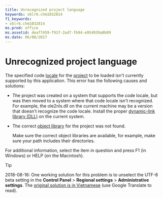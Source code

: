 ```yaml
---
title: Unrecognized project language
keywords: vblr6.chm1032814
f1_keywords:
- vblr6.chm1032814
ms.prod: office
ms.assetid: deaf7459-f91f-2ad7-fb94-e954939a8b99
ms.date: 06/08/2017
---
```



# Unrecognized project language

The specified code [locale](../../Glossary/vbe-glossary.md) for the [project](../../Glossary/vbe-glossary.md) to be loaded isn't currently supported by this application. This error has the following causes and solutions:

- The project was created on a system that supports the code locale, but was then moved to a system where that code locale isn't recognized. For example, the ole2nls.dll on the current machine may be a version that doesn't recognize the code locale. Install the proper [dynamic-link library (DLL)](../../Glossary/vbe-glossary.md) on the current system.
    
- The correct [object library](../../Glossary/vbe-glossary.md) for the project was not found.

  Make sure the correct object libraries are available, for example, make sure your path includes their directories.
    

For additional information, select the item in question and press F1 (in Windows) or HELP (on the Macintosh).

> [!TIP] 
> 2018-08-16: One working solution for this problem is to unselect the UTF-8 beta setting in the **Control Panel** > **Regional settings** > **Administrative settings**. The [original solution is in Vietnamese](https://blog.hocexcel.online/sua-loi-unrecognized-project-language-trong-vba.html) (use Google Translate to read). 

